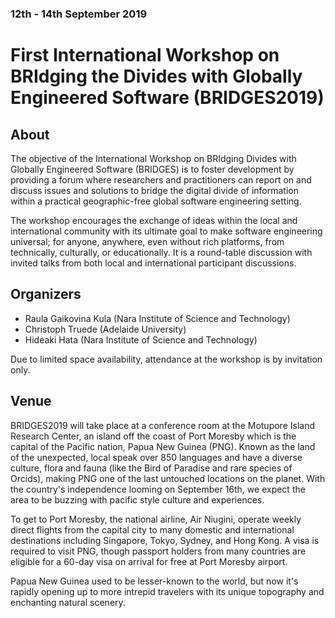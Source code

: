 ### 12th - 14th September 2019
# First International Workshop on BRIdging the Divides with Globally Engineered Software (BRIDGES2019)

## About
The objective of the International Workshop on BRIdging Divides with Globally Engineered Software (BRIDGES) is to foster development by providing a forum where researchers and practitioners can report on and discuss issues and solutions to bridge the digital divide of information within a practical geographic-free global software engineering setting.

The workshop encourages the exchange of ideas within the local and international community with its ultimate goal to make software engineering universal; for anyone, anywhere, even without rich platforms, from technically, culturally, or educationally. It is a round-table discussion with invited talks from both local and international participant discussions.

## Organizers 
- Raula Gaikovina Kula (Nara Institute of Science and Technology)
- Christoph Truede (Adelaide University)
- Hideaki Hata (Nara Institute of Science and Technology)

Due to limited space availability, attendance at the workshop is by invitation only.

## Venue
BRIDGES2019 will take place at a conference room at the Motupore Island Research Center, an island off the coast of Port Moresby which is the capital of the Pacific nation, Papua New Guinea (PNG). Known as the land of the unexpected, local speak over 850 languages and have a diverse culture, flora and fauna (like the Bird of Paradise and rare species of Orcids), making PNG one of the last untouched locations on the planet. With the country's independence looming on September 16th, we expect the area to be buzzing with pacific style culture and experiences. 

To get to Port Moresby, the national airline, Air Niugini, operate weekly direct flights from the capital city to many domestic and international destinations including Singapore, Tokyo, Sydney, and Hong Kong. A visa is required to visit PNG, though passport holders from many countries are eligible for a 60-day visa on arrival for free at Port Moresby airport. 

Papua New Guinea used to be lesser-known to the world, but now it's rapidly opening up to more intrepid travelers with its unique topography and enchanting natural scenery.  
